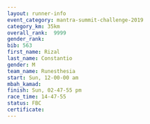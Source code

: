 ```yaml
---
layout: runner-info 
event_category: mantra-summit-challenge-2019 
category_km: 35km 
overall_rank:  9999
gender_rank: 
bib: 563
first_name: Rizal
last_name: Constantio
gender: M
team_name: Runesthesia
start: Sun, 12-00-00 am
mbah_kamad: 
finish: Sun, 02-47-55 pm
race_time: 14-47-55
status: FBC
certificate: 
---
```

